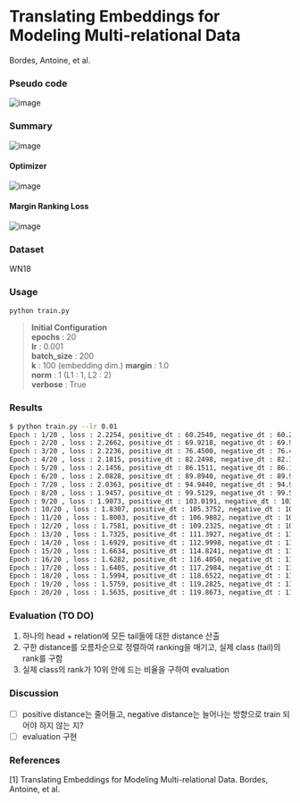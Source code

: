 # Translating Embeddings for Modeling Multi-relational Data  
Bordes, Antoine, et al.  

### Pseudo code  
![image](https://user-images.githubusercontent.com/37684658/127763323-7fbd380f-433b-4e3e-bef8-0a71024c1780.png)

### Summary  
![image](https://user-images.githubusercontent.com/37684658/127763333-b3be7882-4341-4bd4-b42a-df2eb9e8a4e3.png)  
#### Optimizer  
![image](https://user-images.githubusercontent.com/37684658/127763408-ed5ec371-f80b-408a-a191-9ca57057ad48.png)  
#### Margin Ranking Loss  
![image](https://user-images.githubusercontent.com/37684658/127763478-b0c8e490-3002-48bc-bc4f-14e267b3be8d.png)


### Dataset  
WN18  

### Usage  
```bash 
python train.py
```
> __Initial Configuration__  
> __epochs__ : 20  
> __lr__ : 0.001  
> __batch_size__ : 200  
> __k__ : 100 (embedding dim.)
> __margin__ : 1.0  
> __norm__ : 1 (L1 : 1, L2 : 2)  
> __verbose__ : True  

### Results  
```bash
$ python train.py --lr 0.01
Epoch : 1/20 , loss : 2.2254, positive_dt : 60.2540, negative_dt : 60.2553, Time : 3.9198
Epoch : 2/20 , loss : 2.2662, positive_dt : 69.9218, negative_dt : 69.9388, Time : 7.8592
Epoch : 3/20 , loss : 2.2236, positive_dt : 76.4500, negative_dt : 76.4870, Time : 11.7956
Epoch : 4/20 , loss : 2.1815, positive_dt : 82.2498, negative_dt : 82.1759, Time : 15.7157
Epoch : 5/20 , loss : 2.1456, positive_dt : 86.1511, negative_dt : 86.1428, Time : 19.6453
Epoch : 6/20 , loss : 2.0828, positive_dt : 89.8940, negative_dt : 89.9384, Time : 23.5367
Epoch : 7/20 , loss : 2.0363, positive_dt : 94.9440, negative_dt : 94.9976, Time : 27.4146
Epoch : 8/20 , loss : 1.9457, positive_dt : 99.5129, negative_dt : 99.5506, Time : 31.3062
Epoch : 9/20 , loss : 1.9073, positive_dt : 103.0191, negative_dt : 103.0243, Time : 35.1981
Epoch : 10/20 , loss : 1.8307, positive_dt : 105.3752, negative_dt : 105.4105, Time : 39.0857
Epoch : 11/20 , loss : 1.8003, positive_dt : 106.9882, negative_dt : 107.0451, Time : 42.9832
Epoch : 12/20 , loss : 1.7581, positive_dt : 109.2325, negative_dt : 109.2798, Time : 46.9052
Epoch : 13/20 , loss : 1.7325, positive_dt : 111.3927, negative_dt : 111.4042, Time : 50.8279
Epoch : 14/20 , loss : 1.6929, positive_dt : 112.9998, negative_dt : 113.0360, Time : 54.7435
Epoch : 15/20 , loss : 1.6634, positive_dt : 114.8241, negative_dt : 114.8256, Time : 58.6578
Epoch : 16/20 , loss : 1.6282, positive_dt : 116.4050, negative_dt : 116.4118, Time : 62.5663
Epoch : 17/20 , loss : 1.6405, positive_dt : 117.2984, negative_dt : 117.3211, Time : 66.4783
Epoch : 18/20 , loss : 1.5994, positive_dt : 118.6522, negative_dt : 118.6661, Time : 70.3924
Epoch : 19/20 , loss : 1.5759, positive_dt : 119.2825, negative_dt : 119.2756, Time : 74.3156
Epoch : 20/20 , loss : 1.5635, positive_dt : 119.8673, negative_dt : 119.8570, Time : 78.1907
```

### Evaluation (TO DO)  
1. 하나의 head + relation에 모든 tail들에 대한 distance 산출
2. 구한 distance를 오름차순으로 정렬하여 ranking을 매기고, 실제 class (tail)의 rank를 구함
3. 실제 class의 rank가 10위 안에 드는 비율을 구하여 evaluation

### Discussion  
- [ ] positive distance는 줄어들고, negative distance는 늘어나는 방향으로 train 되어야 하지 않는 지?  
- [ ] evaluation 구현  

### References  
[1] Translating Embeddings for Modeling Multi-relational Data. Bordes, Antoine, et al.  
